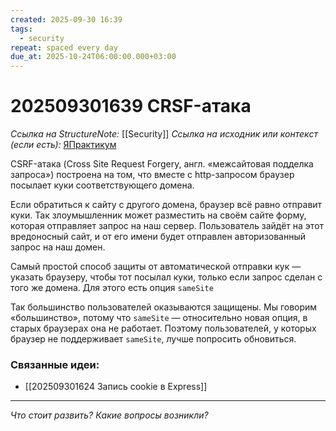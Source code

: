 ```yaml
---
created: 2025-09-30 16:39
tags:
  - security
repeat: spaced every day
due_at: 2025-10-24T06:00:00.000+03:00
---
```

# 202509301639 CRSF-атака

*Ссылка на StructureNote:* [[Security]]
*Ссылка на исходник или контекст (если есть):* [ЯПрактикум](https://practicum.yandex.ru/learn/backend-nodejs/courses/16b47298-e20d-4fde-9619-1ab305039a00/sprints/564238/topics/511a777e-323b-4964-9150-d06eaeb48080/lessons/01e46205-e4d3-4f37-99e4-829355af31c8/)

CSRF-атака (Cross Site Request Forgery, англ. «межсайтовая подделка запроса») построена на том, что вместе с http-запросом браузер посылает куки соответствующего домена.

Если обратиться к сайту с другого домена, браузер всё равно отправит куки. Так злоумышленник может разместить на своём сайте форму, которая отправляет запрос на наш сервер. Пользователь зайдёт на этот вредоносный сайт, и от его имени будет отправлен авторизованный запрос на наш домен.

Самый простой способ защиты от автоматической отправки кук — указать браузеру, чтобы тот посылал куки, только если запрос сделан с того же домена. Для этого есть опция `sameSite`

Так большинство пользователей оказываются защищены. Мы говорим «большинство», потому что `sameSite` — относительно новая опция, в старых браузерах она не работает. Поэтому пользователей, у которых браузер не поддерживает `sameSite`, лучше попросить обновиться.

### Связанные идеи:

* [[202509301624 Запись cookie в Express]]

---

*Что стоит развить? Какие вопросы возникли?*
